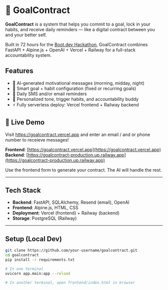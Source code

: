 # 📝 GoalContract

**GoalContract** is a system that helps you commit to a goal, lock in your habits, and receive daily reminders — like a digital contract between you and your better self.

Built in 72 hours for the [Boot.dev Hackathon](https://boot.dev), GoalContract combines FastAPI + Alpine.js + OpenAI + Vercel + Railway for a full-stack accountability system.


## Features

- 🧠 AI-generated motivational messages (morning, midday, night)
- 📆 Smart goal + habit configuration (fixed or recurring goals)
- 📲 Daily SMS and/or email reminders
- 💬 Personalized tone, trigger habits, and accountability buddy
- ⚡ Fully serverless deploy: Vercel frontend + Railway backend


## 🚀 Live Demo

Visit https://goalcontract.vercel.app and enter an email / and or phone number to receieve messages!

**Frontend**: [https://goalcontract.vercel.app](https://goalcontract.vercel.app)  
**Backend**: [https://goalcontract-production.up.railway.app](https://goalcontract-production.up.railway.app)

Use the frontend form to generate your contract. The AI will handle the rest.

---

## Tech Stack

- **Backend**: FastAPI, SQLAlchemy, Resend (email), OpenAI
- **Frontend**: Alpine.js, HTML, CSS
- **Deployment**: Vercel (frontend) + Railway (backend)
- **Storage**: PostgreSQL (Railway)

---

## Setup (Local Dev)

```bash
git clone https://github.com/your-username/goalcontract.git
cd goalcontract
pip install -r requirements.txt

# In one terminal
uvicorn app.main:app --reload

# In another terminal, open frontend/index.html in browser
